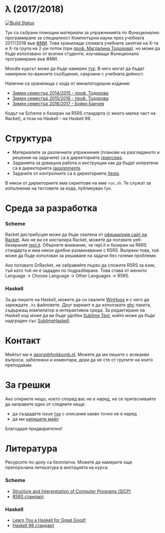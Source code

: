 λ (2017/2018)
=============

[![Build Status](https://travis-ci.org/hristozov/fpkn1516.svg)](https://travis-ci.org/hristozov/fpkn1516)

Тук са събрани помощни материали за упражненията по Функционално програмиране за специалност Компютърни науки през учебната 2017/2018 във [ФМИ](https://www.fmi.uni-sofia.bg). Това хранилище спомага учебните занятия на X-та и X-та група на 2-ри поток (при [проф. Магдалина Тодорова](https://www.fmi.uni-sofia.bg/bg/lecturers/ci/magda)), но може да бъде използвано от всички студенти, изучаващи Функционало програмиране във ФМИ.

Moodle курсът може да бъде намерен [тук](http://moodle.openfmi.net/enrol/index.php?id=XXX). В него могат да бъдат намерени по-важните съобщения, свързани с учебната дейност. 

Налични са хранилища с кода от миналогодишни издания:
- [Зимен семестър 2014/2015 - проф. Тодорова](https://github.com/hristozov/fpkn1415)
- [Зимен семестър 2015/2016 - проф. Тодорова](https://github.com/hristozov/fpkn1516)
- [Зимен семестър 2016/2017 - Бойко Банчев](https://github.com/hristozov/fpkn1617)

Кодът на Scheme е базиран на R5RS стандарта (с много малка част на Racket), а този на Haskell - на Haskell 98.

Структура
=========

* Материалите за различните упражнения (планове на разгледаното и решения на задачите) са в директорията [/exercises](/exercises).
* Заданията за домашна работа и инструкции как да бъдат изпратени са в директорията [/assignments](/assignments).
* Задачите от контролните са в директорията [/tests](/tests).

В някои от директориите има скриптове на име `run.sh`. Те служат за изпълнение на тестовете за кода, публикуван тук.

Среда за разработка
===================

### Scheme

Racket дистрибуция може да бъде свалена от [официалния сайт на Racket](http://racket-lang.org). Ако не ви се инсталира Racket, можете да ползвате уеб-базирания [repl.it](http://repl.it/languages). Обърнете внимание, че repl.it е базиран на R6RS стандарта и има някои дребни разминавания с R5RS. Въпреки това, той може да бъде използван за решаване на задачи без големи проблеми.

Ако ползвате DrRacket, не забравяйте първо да сложите R5RS за език, тъй като той не е зададен по подразбиране. Това става от менюто Language -> Choose Language -> Other Languages -> R5RS.

### Haskell

За да пишете на Haskell, можете да си свалите [WinHugs](https://www.haskell.org/haskellwiki/WinHugs) и с него да зареждате `.hs` файловете. Друг вариант е да използвате [ghc](https://www.haskell.org/ghc/) пакета, съдържащ компилатор и интерактивна среда. За редактиране на Haskell код може да ви бъде удобен [Sublime Text](http://www.sublimetext.com/), който може да бъде надграден със [SublimeHaskell](https://github.com/SublimeHaskell/SublimeHaskell).

Контакт
=======

Мейлът ми е [georgi@forkbomb.nl](mailto:georgi@forkbomb.nl). Можете да ми пишете с всякакви въпроси, забележки и коментари, дори да не сте от групите на които преподавам.

За грешки
=========
Ако откриете нещо, което според вас не е наред, не се притеснявайте да направите едно от следните неща:

 * да създадете issue [тук](https://github.com/hristozov/fpkn1516/issues) с описание какво точно не е наред
 * да ми [напишете мейл](mailto:georgi@forkbomb.nl)

Благодаря предварително!

Литература
==========
Ресурсите по-долу са безплатни. Можете да намерите още препоръчана литература в анотацията на курса.

### Scheme
 * [Structure and Interpretation of Computer Programs (SICP)](https://mitpress.mit.edu/sicp/)
 * [R5RS стандарт](http://www.schemers.org/Documents/Standards/R5RS/HTML/)

### Haskell
 * [Learn You a Haskell for Great Good!](http://learnyouahaskell.com/chapters)
 * [Haskell 98 стандарт](https://www.haskell.org/onlinereport/)
